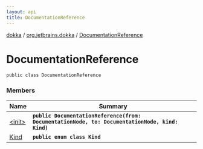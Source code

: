```yaml
---
layout: api
title: DocumentationReference
---
```

[dokka](../../index.html) / [org.jetbrains.dokka](../index.html) / [DocumentationReference](index.html)


# DocumentationReference



```
public class DocumentationReference
```


### Members

| Name | Summary |
|------|---------|
|[&lt;init&gt;](_init_.html)|**`public DocumentationReference(from: DocumentationNode, to: DocumentationNode, kind: Kind)`**|
|[Kind](Kind/index.html)|**`public enum class Kind`**|
